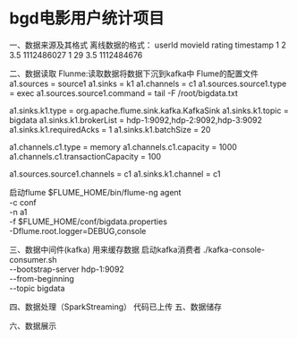 # bgd电影用户统计项目
一、数据来源及其格式
离线数据的格式：
userId	movieId	rating	timestamp
1	2	3.5	1112486027
1	29	3.5	1112484676

二、数据读取
Flunme:读取数据将数据下沉到kafka中
Flume的配置文件
a1.sources = source1
a1.sinks = k1
a1.channels = c1
a1.sources.source1.type = exec
a1.sources.source1.command = tail -F /root/bigdata.txt

a1.sinks.k1.type = org.apache.flume.sink.kafka.KafkaSink
a1.sinks.k1.topic = bigdata
a1.sinks.k1.brokerList = hdp-1:9092,hdp-2:9092,hdp-3:9092
a1.sinks.k1.requiredAcks = 1
a1.sinks.k1.batchSize = 20

a1.channels.c1.type = memory
a1.channels.c1.capacity = 1000
a1.channels.c1.transactionCapacity = 100

a1.sources.source1.channels = c1
a1.sinks.k1.channel = c1

启动flume
$FLUME_HOME/bin/flume-ng agent \
-c conf \
-n a1 \
-f $FLUME_HOME/conf/bigdata.properties \
-Dflume.root.logger=DEBUG,console


三、数据中间件(kafka)
用来缓存数据
启动kafka消费者
./kafka-console-consumer.sh \
--bootstrap-server hdp-1:9092  \
--from-beginning \
--topic bigdata


四、数据处理（SparkStreaming）
代码已上传
五、数据储存

六、数据展示
